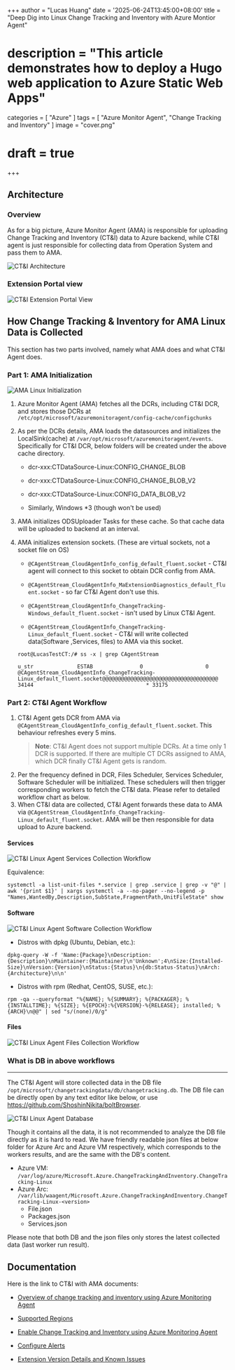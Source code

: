+++
author = "Lucas Huang"
date = '2025-06-24T13:45:00+08:00'
title = "Deep Dig into Linux Change Tracking and Inventory with Azure Montior Agent"
# description = "This article demonstrates how to deploy a Hugo web application to Azure Static Web Apps"
categories = [
    "Azure"
]
tags = [
    "Azure Monitor Agent",
    "Change Tracking and Inventory"
]
image = "cover.png"
# draft = true
+++


## Architecture

### Overview
As for a big picture, Azure Monitor Agent (AMA) is responsible for uploading Change Tracking and Inventory (CT&I) data to Azure backend, while CT&I agent is just responsible for collecting data from Operation System and pass them to AMA.

![CT&I Architecture](CT&I-Architecture.png)

### Extension Portal view 

![CT&I Extension Portal View](CT&I-Extension-Portal-View.png)

## How Change Tracking & Inventory for AMA Linux Data is Collected

This section has two parts involved, namely what AMA does and what CT&I Agent does. 

### Part 1: AMA Initialization

![AMA Linux Initialization](AMA-Linux-Initialization.png)


1. Azure Monitor Agent (AMA) fetches all the DCRs, including CT&I DCR, and stores those DCRs at `/etc/opt/microsoft/azuremonitoragent/config-cache/configchunks`

2. As per the DCRs details, AMA loads the datasources and initializes the LocalSink(cache) at `/var/opt/microsoft/azuremonitoragent/events`. Specifically for CT&I DCR, below folders will be created under the above cache directory.

    - dcr-xxx:CTDataSource-Linux:CONFIG_CHANGE_BLOB

    - dcr-xxx:CTDataSource-Linux:CONFIG_CHANGE_BLOB_V2

    - dcr-xxx:CTDataSource-Linux:CONFIG_DATA_BLOB_V2

    - Similarly, Windows *3 (though won't be used)

3. AMA initializes ODSUploader Tasks for these cache. So that cache data will be uploaded to backend at an interval. 

4. AMA initializes extension sockets. (These are virtual sockets, not a socket file on OS)
    - `@CAgentStream_CloudAgentInfo_config_default_fluent.socket` - CT&I agent will connect to this socket to obtain DCR config from AMA. 

    - `@CAgentStream_CloudAgentInfo_MaExtensionDiagnostics_default_fluent.socket` - so far CT&I Agent don't use this. 

    - `@CAgentStream_CloudAgentInfo_ChangeTracking-Windows_default_fluent.socket` - isn't used by Linux  CT&I Agent.

    - `@CAgentStream_CloudAgentInfo_ChangeTracking-Linux_default_fluent.socket` - CT&I will write collected data(Software ,Services, files) to AMA via this socket.  
    ```
    root@LucasTestCT:/# ss -x | grep CAgentStream

    u_str              ESTAB               0                    0                    @CAgentStream_CloudAgentInfo_ChangeTracking-Linux_default_fluent.socket@@@@@@@@@@@@@@@@@@@@@@@@@@@@@@@@@@@@@ 34144                                    * 33175 

    ```


### Part 2: CT&I Agent Workflow

1. CT&I Agent gets DCR from AMA via  `@CAgentStream_CloudAgentInfo_config_default_fluent.socket`. This behaviour refreshes every 5 mins. 
    > **Note**: CT&I Agent does not support multiple DCRs. At a time only 1 DCR is supported. If there are multiple CT DCRs assigned to AMA, which DCR finally CT&I Agent gets is random.
2. Per the frequency defined in DCR, Files Scheduler, Services Scheduler, Software Scheduler will be initialized. These schedulers will then trigger corresponding workers to fetch the CT&I data. Please refer to detailed workflow chart as below.
3. When CT&I data are collected, CT&I Agent forwards these data to AMA via `@CAgentStream_CloudAgentInfo_ChangeTracking-Linux_default_fluent.socket`. AMA will be then responsible for data upload to Azure backend. 

#### Services
![CT&I Linux Agent Services Collection Workflow](CT&I-Linux-Agent-Services-Collection-Workflow.png)

Equivalence:
```
systemctl -a list-unit-files *.service | grep .service | grep -v "@" | awk '{print $1}' | xargs systemctl -a --no-pager --no-legend -p "Names,WantedBy,Description,SubState,FragmentPath,UnitFileState" show
```


#### Software
![CT&I Linux Agent Software Collection Workflow](CT&I-Linux-Agent-Software-Collection-Workflow.png)



- Distros with dpkg (Ubuntu, Debian, etc.): 
```
dpkg-query -W -f 'Name:{Package}\nDescription:{Description}\nMaintainer:{Maintainer}\n'Unknown';4\nSize:{Installed-Size}\nVersion:{Version}\nStatus:{Status}\n{db:Status-Status}\nArch:{Architecture}\n\n'
```


- Distros with rpm (Redhat, CentOS, SUSE, etc.): 
```
rpm -qa --queryformat "%{NAME}; %{SUMMARY}; %{PACKAGER}; %{INSTALLTIME}; %{SIZE}; %{EPOCH}:%{VERSION}-%{RELEASE}; installed; %{ARCH}\n@@" | sed "s/(none)/0/g"
```



#### Files
![CT&I Linux Agent Files Collection Workflow](CT&I-Linux-Agent-Files-Collection-Workflow.png)


### What is DB in above workflows
---
The CT&I Agent will store collected data in the DB file `/opt/microsoft/changetrackingdata/db/changetracking.db`. The DB file can be directly open by any text editor like below, or use https://github.com/ShoshinNikita/boltBrowser. 

![CT&I Linux Agent Database](CT&I-Linux-Agent-Database.png)

Though it contains all the data, it is not recommended to analyze the DB file directly as it is hard to read. We have friendly readable json files at below folder for Azure Arc and Azure VM respectively, which corresponds to the workers results, and are the same with the DB's content.

- Azure VM: `/var/log/azure/Microsoft.Azure.ChangeTrackingAndInventory.ChangeTracking-Linux`
- Azure Arc: `/var/lib/waagent/Microsoft.Azure.ChangeTrackingAndInventory.ChangeTracking-Linux-<version>`
  - File.json             
  - Packages.json         
  - Services.json         

Please note that both DB and the json files only stores the latest collected data (last worker run result). 

## Documentation 

Here is the link to CT&I with AMA documents: 

- [Overview of change tracking and inventory using Azure Monitoring Agent](https://learn.microsoft.com/azure/automation/change-tracking/overview-monitoring-agent)

- [Supported Regions](https://learn.microsoft.com/azure/automation/change-tracking/region-mappings-monitoring-agent)

- [Enable Change Tracking and Inventory using Azure Monitoring Agent](https://learn.microsoft.com/azure/automation/change-tracking/enable-vms-monitoring-agent?tabs=singlevm)

- [Configure Alerts](https://learn.microsoft.com/azure/automation/change-tracking/configure-alerts)

- [Extension Version Details and Known Issues](https://learn.microsoft.com/azure/automation/change-tracking/extension-version-details)
